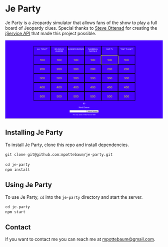 # Je Party

Je Party is a Jeopardy simulator that allows fans of the show to play a full board of Jeopardy clues. Special thanks to [Steve Ottenad](https://github.com/sottenad) for creating the [jService API](http://jservice.io/) that made this project possible.

![Je Party demo](demo/jeopardy_demo_img.png)

## Installing Je Party

To install Je Party, clone this repo and install dependencies.

```
git clone git@github.com:mpottebaum/je-party.git

cd je-party
npm install
```

## Using Je Party

To use Je Party, `cd` into the `je-party` directory and start the server.

```
cd je-party
npm start
```

## Contact

If you want to contact me you can reach me at mpottebaum@gmail.com.